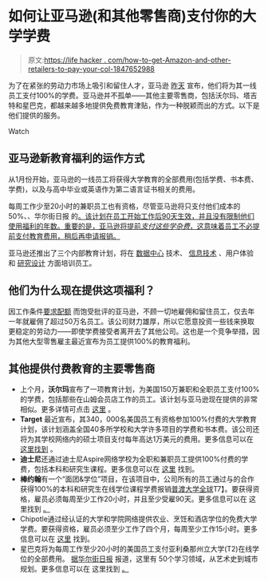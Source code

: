 # 如何让亚马逊(和其他零售商)支付你的大学学费

> 原文:[https://life hacker . com/how-to-get-Amazon-and-other-retailers-to-pay-your-col-1847652988](https://lifehacker.com/how-to-get-amazon-and-other-retailers-to-pay-your-col-1847652988)

为了在紧张的劳动力市场上吸引和留住人才，亚马逊 [昨天](https://press.aboutamazon.com/news-releases/news-release-details/amazon-pay-full-college-tuition-its-front-line-employees-part-12) 宣布，他们将为其一线员工支付100%的学费。亚马逊并不孤单——其他主要零售商，包括沃尔玛、塔吉特和星巴克，都越来越多地提供免费教育津贴，作为一种脱颖而出的方式。以下是他们提供的服务。

Watch

## **亚马逊新教育福利的运作方式**

从1月份开始，亚马逊的一线员工将获得大学教育的全部费用(包括学费、书本费、学费)，以及与高中毕业或英语作为第二语言证书相关的费用。

每周工作少至20小时的兼职员工也有资格，尽管亚马逊将只支付他们成本的50%、、华尔街日报 的[。该计划在员工开始工作后90天生效，并且没有限制他们使用福利的年数。重要的是，亚马逊将提前*支付这些学杂费*，这意味着员工不必提前支付教育费用，稍后再申请报销。](https://www.wsj.com/articles/amazon-dangles-a-new-perk-in-fight-for-u-s-workers-free-bachelors-degrees-11631197800) 

亚马逊还推出了三个内部教育计划，将在 [数据中心](https://www.amazon.jobs/en/landing_pages/aws-grow-our-own-talent) 技术、 [信息技术](https://www.aboutamazon.com/news/workplace/make-an-additional-10-000-a-year-and-jumpstart-your-career) 、用户体验和 [研究设计](https://www.aboutamazon.com/news/workplace/amazon-program-helps-employees-move-into-ux-research-and-design) 方面培训员工。

## 他们为什么现在提供这项福利？

因工作条件[要求配额](https://gizmodo.com/california-advances-historic-bill-targeting-amazons-pun-1847642600) 而饱受批评的亚马逊，不顾一切地雇佣和留住员工，仅去年一年就雇佣了超过50万名员工。该公司财力雄厚，所以它愿意投资一些钱来换取更稳定的劳动力——即使学费接受者离开去了其他公司。这也是一个竞争举措，因为其他大型零售雇主最近宣布为员工提供100%的教育福利。

## **其他提供付费教育的主要零售商**

*   上个月，**沃尔玛**宣布了一项教育计划，为美国150万兼职和全职员工支付100%的学费，包括那些在山姆会员店工作的员工。该计划与亚马逊现在提供的非常相似。更多详情可点击 [这里](https://www.hrdive.com/news/walmart-to-make-degree-program-free-for-employees/604218/) 。
*   **Target** 最近宣布，其340，000名美国员工有资格参加100%付费的大学教育计划，该计划涵盖全国40多所学校和大学许多项目的学费和书本费。该公司还将为其学校网络内的硕士项目支付每年高达1万美元的费用。更多信息可以在 [这里找到](https://corporate.target.com/article/2021/08/target-tuition-assistance) 。
*   **迪士尼**还通过迪士尼Aspire网络学校为全职和兼职员工提供100%付费的学费，包括本科和研究生课程。更多信息可以在 [这里](https://disney.guildeducation.com/partner?auth_redirect=true) 找到。
*   **棒约翰**有一个“面团&学位”项目，在该项目中，公司所有的员工通过与的合作获得100%的本科和研究生在线学位课程学费报销[普渡大学全球](https://www.purdueglobal.edu/)T7】。要获得资格，雇员必须每周至少工作20小时，并且至少受雇90天。更多信息可以在 这里找到 [。](https://www.papajohns.com/doughanddegrees/) 
*   Chipotle通过经认证的大学和学院网络提供农业、烹饪和酒店学位的免费大学学费。要获得资格，雇员必须至少工作了四个月，每周至少工作15小时。更多信息可以在 [这里](https://newsroom.chipotle.com/2021-04-08-Chipotle-To-Offer-Free-Degrees-In-Agriculture-Culinary-And-Hospitality-To-Employees) 找到。
*   星巴克将为每周工作至少20小时的美国员工支付亚利桑那州立大学(T2)在线学位的全部费用。 [据华尔街日报](https://www.wsj.com/articles/starbucks-to-pay-full-cost-of-online-degree-for-employees-1428359401?mod=article_inline) 报道，这里有 50个学习领域，从艺术史到城市规划。更多信息可以在 这里找到 [。](https://www.starbucks.com/careers/working-at-starbucks/education)